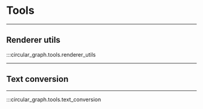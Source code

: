 # Tools

---
## Renderer utils
:::circular_graph.tools.renderer_utils

---
## Text conversion
***
:::circular_graph.tools.text_conversion


